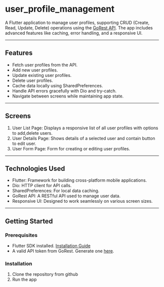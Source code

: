 # user_profile_management

A Flutter application to manage user profiles, supporting CRUD (Create, Read, Update, Delete)
operations using the [GoRest API](https://gorest.co.in/). 
The app includes advanced features like caching, error handling, and a responsive UI.

---

## Features
- Fetch user profiles from the API.
- Add new user profiles.
- Update existing user profiles.
- Delete user profiles.
- Cache data locally using SharedPreferences.
- Handle API errors gracefully with Dio and try-catch.
- Navigate between screens while maintaining app state.

---

## Screens
1. User List Page: Displays a responsive list of all user profiles with options to add,delete users.
2. User Details Page: Shows details of a selected user and contain button to edit user.
3. User Form Page: Form for creating or editing user profiles.

---

## Technologies Used
- Flutter: Framework for building cross-platform mobile applications.
- Dio: HTTP client for API calls.
- SharedPreferences: For local data caching.
- GoRest API: A RESTful API used to manage user data.
- Responsive UI: Designed to work seamlessly on various screen sizes.

---

## Getting Started

### Prerequisites
- Flutter SDK installed. [Installation Guide](https://flutter.dev/docs/get-started/install)
- A valid API token from GoRest. Generate one [here](https://gorest.co.in/consumer/login).

### Installation
1. Clone the repository from github
2. Run the app
   